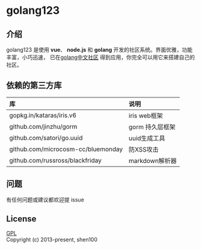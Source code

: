 golang123   
=

## 介绍

golang123 是使用 **vue**、 **node.js** 和 **golang** 开发的社区系统。界面优雅，功能丰富，小巧迅速，
已在[golang中文社区](https://www.golang123.com) 得到应用，你完全可以用它来搭建自己的社区。   

## 依赖的第三方库

| 库 | 说明              |
|:---------|:-----------------------|
| gopkg.in/kataras/iris.v6   | iris web框架   |
| github.com/jinzhu/gorm     | gorm 持久层框架 |
| github.com/satori/go.uuid  | uuid生成工具    |
| github.com/microcosm-cc/bluemonday  | 防XSS攻击    |
| github.com/russross/blackfriday  | markdown解析器    |

## 问题

有任何问题或建议都欢迎提 issue  

## License
[GPL](https://github.com/shen100/golang123-api/blob/master/LICENSE "")      
Copyright (c) 2013-present, shen100
